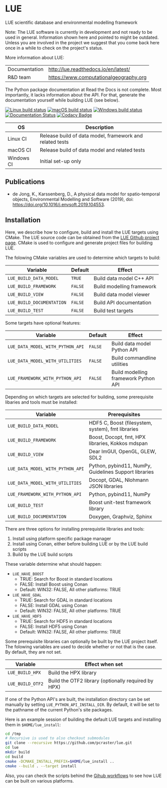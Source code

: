 # LUE
LUE scientific database and environmental modelling framework

Note: The LUE software is currently in development and not ready to
be used in general. Information shown here and pointed to might be
outdated. Unless you are involved in the project we suggest that you
come back here once in a while to check on the project's status.

More information about LUE:

|               |                                          |
| --------------|------------------------------------------|
| Documentation | <http://lue.readthedocs.io/en/latest/>   |
| R&D team      | <https://www.computationalgeography.org> |

The Python package documentation at Read the Docs is not complete. Most
importantly, it lacks information about the API. For that, generate the
documentation yourself while building LUE (see below).

[![Linux build status](https://github.com/pcraster/lue/workflows/Linux%20CI/badge.svg)](https://github.com/pcraster/lue/actions)
[![macOS build status](https://github.com/pcraster/lue/workflows/macOS%20CI/badge.svg)](https://github.com/pcraster/lue/actions)
[![Windows build status](https://github.com/pcraster/lue/workflows/Windows%20CI/badge.svg)](https://github.com/pcraster/lue/actions)
[![Documentation Status](https://readthedocs.org/projects/docs/badge/)](https://lue.readthedocs.io/en/latest)
[![Codacy Badge](https://app.codacy.com/project/badge/Grade/ccaa0ef833824c3289c6d61973f51909)](https://www.codacy.com/gh/pcraster/lue?utm_source=github.com&amp;utm_medium=referral&amp;utm_content=pcraster/lue&amp;utm_campaign=Badge_Grade)

| OS         | Description                                              |
| ---------- | -------------------------------------------------------- |
| Linux CI   | Release build of data model, framework and related tests |
| macOS CI   | Release build of data model and related tests            |
| Windows CI | Initial set-up only                                      |

## Publications
- de Jong, K., Karssenberg, D., A physical data model for spatio-temporal
    objects, Environmental Modelling and Software (2019), doi:
    https://doi.org/10.1016/j.envsoft.2019.104553.

## Installation
Here, we describe how to configure, build and install the LUE
targets using CMake. The LUE source code can be obtained from the [LUE
Github project page](https://github.com/pcraster/lue). CMake is used to
configure and generate project files for building LUE.

The folowing CMake variables are used to determine which targets to build:

| Variable                   | Default | Effect                    |
| -------------------------- | ------  | ------------------------- |
| `LUE_BUILD_DATA_MODEL`     | `TRUE`  | Build data model C++ API  |
| `LUE_BUILD_FRAMEWORK`      | `FALSE` | Build modelling framework |
| `LUE_BUILD_VIEW`           | `FALSE` | Build data model viewer   |
| `LUE_BUILD_DOCUMENTATION`  | `FALSE` | Build API documentation   |
| `LUE_BUILD_TEST`           | `FALSE` | Build test targets        |

Some targets have optional features:

| Variable                         | Default | Effect                               |
| -------------------------------- | ------  | ------------------------------------ |
| `LUE_DATA_MODEL_WITH_PYTHON_API` | `FALSE` | Build data model Python API          |
| `LUE_DATA_MODEL_WITH_UTILITIES`  | `FALSE` | Build commandline utilities          |
| `LUE_FRAMEWORK_WITH_PYTHON_API`  | `FALSE` | Build modelling framework Python API |

Depending on which targets are selected for building, some prerequisite
libaries and tools must be installed:

| Variable                         | Prerequisites                                             |
| -------------------------------- | --------------------------------------------------------- |
| `LUE_BUILD_DATA_MODEL`           | HDF5 C, Boost (filesystem, system), fmt libraries         |
| `LUE_BUILD_FRAMEWORK`            | Boost, Docopt, fmt, HPX libraries, Kokkos mdspan          |
| `LUE_BUILD_VIEW`                 | Dear ImGUI, OpenGL, GLEW, SDL2                            |
| `LUE_DATA_MODEL_WITH_PYTHON_API` | Python, pybind11, NumPy, Guidelines Support libraries     |
| `LUE_DATA_MODEL_WITH_UTILITIES`  | Docopt, GDAL, Nlohmann JSON libraries                     |
| `LUE_FRAMEWORK_WITH_PYTHON_API`  | Python, pybind11, NumPy                                   |
| `LUE_BUILD_TEST`                 | Boost unit-test framework library                         |
| `LUE_BUILD_DOCUMENTATION`        | Doxygen, Graphviz, Sphinx                                 |

There are three options for installing prerequistie libraries and tools:
1. Install using platform specific package manager
2. Install using Conan, either before building LUE or by the LUE build
    scripts
3. Build by the LUE build scripts

These variable determine what should happen:

- `LUE_HAVE_BOOST`
    - TRUE: Search for Boost in standard locations
    - FALSE: Install Boost using Conan
    - Default: WIN32: FALSE, All other platforms: TRUE
- `LUE_HAVE_GDAL`
    - TRUE: Search for GDAL in standard locations
    - FALSE: Install GDAL using Conan
    - Default: WIN32: FALSE, All other platforms: TRUE
- `LUE_HAVE_HDF5`
    - TRUE: Search for HDF5 in standard locations
    - FALSE: Install HDF5 using Conan
    - Default: WIN32: FALSE, All other platforms: TRUE

Some prerequisite libraries can optionally be built by the LUE project
itself. The folowing variables are used to decide whether or not that
is the case. By default, they are not set.

| Variable         | Effect when set                                     |
| ---------------- | --------------------------------------------------- |
| `LUE_BUILD_HPX`  | Build the HPX library                               |
| `LUE_BUILD_OTF2` | Build the OTF2 library (optionally required by HPX) |

If one of the Python API's are built, the installation directory can
be set manually by setting `LUE_PYTHON_API_INSTALL_DIR`. By default,
it will be set to the pathname of the current Python's site packages.

Here is an example session of building the default LUE targets and
installing them in `$HOME/lue_install`:

```bash
cd /tmp
# Recursive is used to also checkout submodules
git clone --recursive https://github.com/pcraster/lue.git
cd lue
mkdir build
cd build
cmake -DCMAKE_INSTALL_PREFIX=$HOME/lue_install ..
cmake --build . --target install
```

Also, you can check the scripts behind the [Gihub workflows](
https://github.com/pcraster/lue/actions) to see how LUE can be built
on various platforms.
